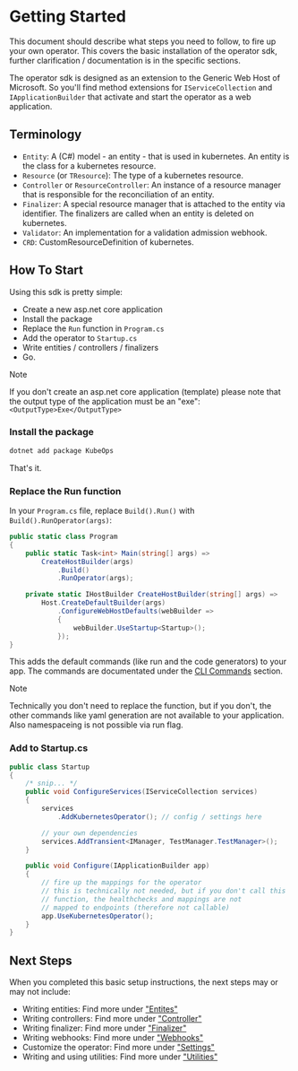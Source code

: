 # Getting Started

This document should describe what steps you need to follow, to fire up your own operator.
This covers the basic installation of the operator sdk, further
clarification / documentation is in the specific sections.

The operator sdk is designed as an extension to the Generic Web Host of Microsoft.
So you'll find method extensions for `IServiceCollection` and `IApplicationBuilder`
that activate and start the operator as a web application.

## Terminology

- `Entity`: A (C#) model - an entity - that is used in kubernetes.
  An entity is the class for a kubernetes resource.
- `Resource` (or `TResource`): The type of a kubernetes resource.
- `Controller` or `ResourceController`: An instance of a resource manager
  that is responsible for the reconciliation of an entity.
- `Finalizer`: A special resource manager that is attached to the entity
  via identifier. The finalizers are called when an entity is deleted
  on kubernetes.
- `Validator`: An implementation for a validation admission webhook.
- `CRD`: CustomResourceDefinition of kubernetes.

## How To Start

Using this sdk is pretty simple:

- Create a new asp.net core application
- Install the package
- Replace the `Run` function in `Program.cs`
- Add the operator to `Startup.cs`
- Write entities / controllers / finalizers
- Go.

> [!NOTE]
> If you don't create an asp.net core application (template)
> please note that the output type of the application must be an "exe":
> `<OutputType>Exe</OutputType>`

### Install the package

```bash
dotnet add package KubeOps
```

That's it.

### Replace the Run function

In your `Program.cs` file, replace `Build().Run()` with `Build().RunOperator(args)`:

```csharp
public static class Program
{
    public static Task<int> Main(string[] args) =>
        CreateHostBuilder(args)
            .Build()
            .RunOperator(args);

    private static IHostBuilder CreateHostBuilder(string[] args) =>
        Host.CreateDefaultBuilder(args)
            .ConfigureWebHostDefaults(webBuilder =>
            {
                webBuilder.UseStartup<Startup>();
            });
}
```

This adds the default commands (like run and the code generators) to your app.
The commands are documentated under the [CLI Commands](./commands.md) section.

> [!NOTE]
> Technically you don't need to replace the function,
> but if you don't, the other commands like yaml generation
> are not available to your application. Also namespaceing is not
> possible via run flag.

### Add to Startup.cs

```csharp
public class Startup
{
    /* snip... */
    public void ConfigureServices(IServiceCollection services)
    {
        services
            .AddKubernetesOperator(); // config / settings here

        // your own dependencies
        services.AddTransient<IManager, TestManager.TestManager>();
    }

    public void Configure(IApplicationBuilder app)
    {
        // fire up the mappings for the operator
        // this is technically not needed, but if you don't call this
        // function, the healthchecks and mappings are not
        // mapped to endpoints (therefore not callable)
        app.UseKubernetesOperator();
    }
}
```

## Next Steps

When you completed this basic setup instructions, the next steps may or may not include:

- Writing entities: Find more under ["Entites"](./entities.md)
- Writing controllers: Find more under ["Controller"](./controller.md)
- Writing finalizer: Find more under ["Finalizer"](./finalizer.md)
- Writing webhooks: Find more under ["Webhooks"](./webhooks.md)
- Customize the operator: Find more under ["Settings"](./settings.md)
- Writing and using utilities: Find more under ["Utilities"](./utilities.md)
